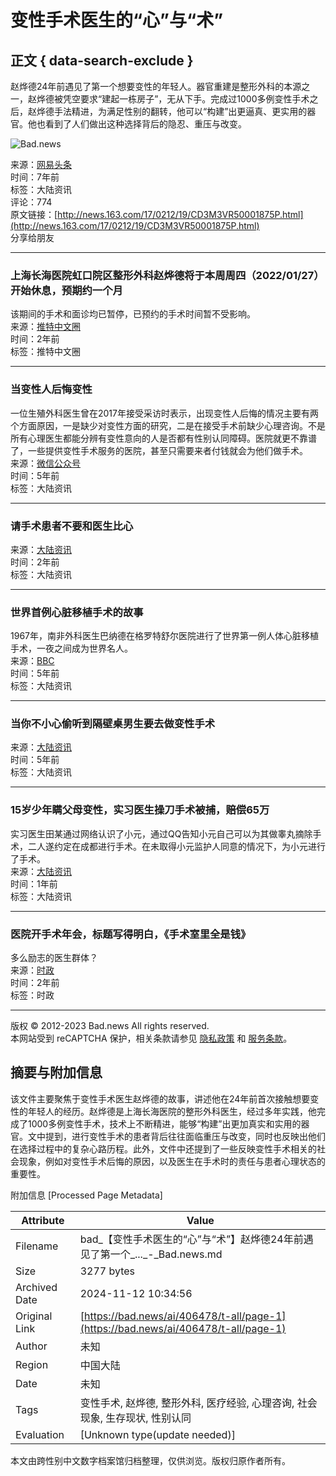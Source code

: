 # 变性手术医生的“心”与“术”

## 正文 { data-search-exclude }


赵烨德24年前遇见了第一个想要变性的年轻人。器官重建是整形外科的本源之一，赵烨德被凭空要求“建起一栋房子”，无从下手。完成过1000多例变性手术之后，赵烨德手法精进，为满足性别的翻转，他可以“构建”出更逼真、更实用的器官。他也看到了人们做出这种选择背后的隐忍、重压与改变。

![Bad.news](https://bad.news/images/default_avatar_400x400.jpeg)

来源：[网易头条](http://news.163.com/17/0212/19/CD3M3VR50001875P.html)  
时间：7年前  
标签：大陆资讯  
评论：774  
原文链接：[http://news.163.com/17/0212/19/CD3M3VR50001875P.html](http://news.163.com/17/0212/19/CD3M3VR50001875P.html)  
分享给朋友  

---

### 上海长海医院虹口院区整形外科赵烨德将于本周周四（2022/01/27）开始休息，预期约一个月

该期间的手术和面诊均已暂停，已预约的手术时间暂不受影响。  
来源：[推特中文圈](https://twitter.com/mtfwiki/status/1486264409135939587)  
时间：2年前  
标签：推特中文圈  

---

### 当变性人后悔变性

一位生殖外科医生曾在2017年接受采访时表示，出现变性人后悔的情况主要有两个方面原因，一是缺少对变性方面的研究，二是在接受手术前缺少心理咨询。不是所有心理医生都能分辨有变性意向的人是否都有性别认同障碍。医院就更不靠谱了，一些提供变性手术服务的医院，甚至只需要来者付钱就会为他们做手术。  
来源：[微信公众号](https://mp.weixin.qq.com/s/Ra1FsrYxZ0_9qYfHCU2ZHg)  
时间：5年前  
标签：大陆资讯  

---

### 请手术患者不要和医生比心

来源：[大陆资讯](https://html.bad.news/html/257b4d6929baa2927b3e524ff06406c8.html)  
时间：2年前  
标签：大陆资讯  

---

### 世界首例心脏移植手术的故事

1967年，南非外科医生巴纳德在格罗特舒尔医院进行了世界第一例人体心脏移植手术，一夜之间成为世界名人。  
来源：[BBC](https://bbc.in/2VKXxz2)  
时间：5年前  
标签：大陆资讯  

--- 

### 当你不小心偷听到隔壁桌男生要去做变性手术

来源：[大陆资讯](https://video.weibo.com/show?fid=1034:4418660853584790)  
时间：5年前  
标签：大陆资讯  

---

### 15岁少年瞒父母变性，实习医生操刀手术被捕，赔偿65万

实习医生田某通过网络认识了小元，通过QQ告知小元自己可以为其做睾丸摘除手术，二人遂约定在成都进行手术。在未取得小元监护人同意的情况下，为小元进行了手术。  
来源：[大陆资讯](http://scnews.newssc.org/system/20160119/000641289.htm)  
时间：1年前  
标签：大陆资讯  

---

### 医院开手术年会，标题写得明白，《手术室里全是钱》

多么励志的医生群体？  
来源：[时政](https://twitter.com/wuwenhang/status/1486361725255368706)  
时间：2年前  
标签：时政  

--- 

版权 © 2012-2023 Bad.news All rights reserved.  
本网站受到 reCAPTCHA 保护，相关条款请参见 [隐私政策](https://policies.google.com/privacy) 和 [服务条款](https://policies.google.com/terms)。

## 摘要与附加信息

<!-- tcd_abstract -->
该文件主要聚焦于变性手术医生赵烨德的故事，讲述他在24年前首次接触想要变性的年轻人的经历。赵烨德是上海长海医院的整形外科医生，经过多年实践，他完成了1000多例变性手术，技术上不断精进，能够“构建”出更加真实和实用的器官。文中提到，进行变性手术的患者背后往往面临重压与改变，同时也反映出他们在选择过程中的复杂心路历程。此外，文件中还提到了一些反映变性手术相关的社会现象，例如对变性手术后悔的原因，以及医生在手术时的责任与患者心理状态的重要性。
<!-- tcd_abstract_end -->

附加信息 [Processed Page Metadata]

| Attribute       | Value                                  |
|-----------------|----------------------------------------|
| Filename        | bad_【变性手术医生的“心”与“术”】赵烨德24年前遇见了第一个_..._-_Bad.news.md                             |
| Size            | 3277 bytes                           |
| Archived Date   | 2024-11-12 10:34:56                             |
| Original Link   | [https://bad.news/ai/406478/t-all/page-1](https://bad.news/ai/406478/t-all/page-1)                       |
| Author          | 未知                               |
| Region          | 中国大陆                               |
| Date            | 未知                                 |
| Tags            | 变性手术, 赵烨德, 整形外科, 医疗经验, 心理咨询, 社会现象, 生存现状, 性别认同                                 |
| Evaluation            | [Unknown type(update needed)]                                 |
<!-- tcd_table_end -->

本文由跨性别中文数字档案馆归档整理，仅供浏览。版权归原作者所有。
